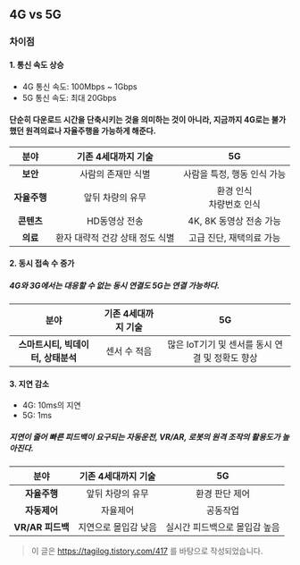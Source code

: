 ## 4G vs 5G
### 차이점
#### 1. 통신 속도 상승
* 4G 통신 속도: 100Mbps ~ 1Gbps
* 5G 통신 속도: 최대 20Gbps  
#### 단순히 다운로드 시간을 단축시키는 것을 의미하는 것이 아니라, 지금까지 4G로는 불가했던 원격의료나 자율주행을 가능하게 해준다.
| 분야 | 기존 4세대까지 기술 | 5G |
| :--: | :--: | :--:|
| **보안** |	사람의 존재만 식별 |	사람을 특정, 행동 인식 가능 |
| **자율주행** |	앞뒤 차량의 유무 | 환경 인식<br>차량번호 인식 |
| **콘텐츠** |	HD동영상 전송 |	4K, 8K 동영상 전송 가능 |
| **의료** |	환자 대략적 건강 상태 정도 식별 |	고급 진단, 재택의료 가능 |

#### 2. 동시 접속 수 증가
##### 4G와 3G에서는 대응할 수 없는 동시 연결도 5G는 연결 가능하다.
| 분야 | 기존 4세대까지 기술 | 5G |
| :--: | :--: | :--:|
| **스마트시티, 빅데이터, 상태분석** |	센서 수 적음 |	많은 IoT기기 및 센서를 동시 연결 및 정확도 향상 |

#### 3. 지연 감소
* 4G: 10ms의 지연
* 5G: 1ms
##### 지연이 줄어 빠른 피드백이 요구되는 자동운전, VR/AR, 로봇의 원격 조작의 활용도가 높아진다.
| 분야 | 기존 4세대까지 기술 | 5G |
| :--: | :--: | :--:|
| **자율주행** | 앞뒤 차량의 유무 | 환경 판단 제어 |
| **자동제어** | 자율제어 |	공동작업 |
| **VR/AR	피드백** | 지연으로 몰입감 낮음 |	실시간 피드백으로 몰입감 높음 |

> 이 글은 https://tagilog.tistory.com/417 를 바탕으로 작성되었습니다.
